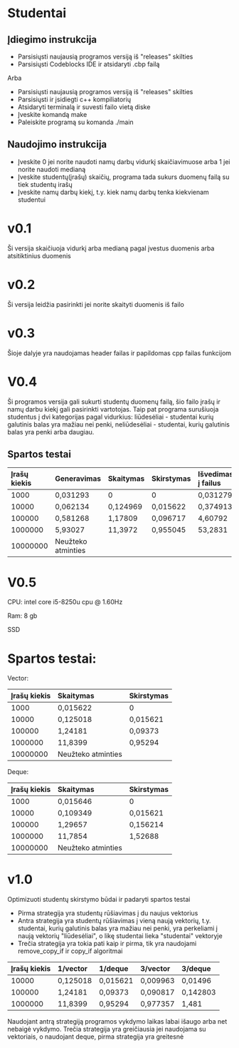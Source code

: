 # Studentai

## Įdiegimo instrukcija

- Parsisiųsti naujausią programos versiją iš "releases" skilties
- Parsisiųsti Codeblocks IDE ir atsidaryti .cbp failą

Arba

- Parsisiųsti naujausią programos versiją iš "releases" skilties
- Parsisiųsti ir įsidiegti c++ kompiliatorių
- Atsidaryti terminalą ir suvesti failo vietą diske
- Įveskite komandą make
- Paleiskite programą su komanda ./main

## Naudojimo instrukcija

- Įveskite 0 jei norite naudoti namų darbų vidurkį skaičiavimuose arba 1 jei norite naudoti medianą
- Įveskite studentų(įrašų) skaičių, programa tada sukurs duomenų failą su tiek studentų irašų
- Įveskite namų darbų kiekį, t.y. kiek namų darbų tenka kiekvienam studentui

# v0.1

Ši versija skaičiuoja vidurkį arba medianą pagal įvestus duomenis arba atsitiktinius duomenis

# v0.2 

Ši versija leidžia pasirinkti jei norite skaityti duomenis iš failo

# v0.3

Šioje dalyje yra naudojamas header failas ir papildomas cpp failas funkcijom

# V0.4 
Ši programos versija gali sukurti studentų duomenų failą, šio failo įrašų ir namų darbu kiekį gali pasirinkti vartotojas. Taip pat programa surušiuoja studentus į dvi kategorijas pagal vidurkius: liūdesėliai - studentai kurių galutinis balas yra mažiau nei penki, neliūdesėliai - studentai, kurių galutinis balas yra penki arba daugiau.

## Spartos testai

| Įrašų kiekis | Generavimas | Skaitymas | Skirstymas | Išvedimas į failus |
|:------------ |:----------- |:--------- |:---------- |:------------------ |
|1000          |0,031293     |0          |0           |0,031279            |
|10000         |0,062134     |0,124969   |0,015622    |0,374913            |
|100000        |0,581268     |1,17809    |0,096717    |4,60792             |
|1000000       |5,93027      |11,3972    |0,955045    |53,2831             |
|10000000      |Neužteko atminties                                         |

# V0.5

CPU: intel core i5-8250u cpu @ 1.60Hz

Ram: 8 gb

SSD

# Spartos testai:

Vector:

| Įrašų kiekis | Skaitymas | Skirstymas |
|:------------ |:--------- |:---------- |
|1000          |0,015622   |0           |
|10000         |0,125018   |0,015621    |
|100000        |1,24181    |0,09373     |
|1000000       |11,8399    |0,95294     |
|10000000      |Neužteko atminties      |

Deque:

| Įrašų kiekis | Skaitymas | Skirstymas |
|:------------ |:--------- |:---------- |
|1000          |0,015646   |0           |
|10000         |0,109349   |0,015621    |
|100000        |1,29657    |0,156214    |
|1000000       |11,7854    |1,52688     |
|10000000      |Neužteko atminties      |

# v1.0 

Optimizuoti studentų skirstymo būdai ir padaryti spartos testai

- Pirma strategija yra studentų rūšiavimas į du naujus vektorius
- Antra strategija yra studentų rūšiavimas į vieną naują vektorių, t.y. studentai, kurių galutinis balas yra mažiau nei penki, yra perkeliami į naują vektorių "liūdesėliai", o likę studentai lieka "studentai" vektoryje
- Trečia strategija yra tokia pati kaip ir pirma, tik yra naudojami remove_copy_if ir copy_if algoritmai

| Įrašų kiekis | 1/vector | 1/deque | 3/vector  | 3/deque |
|:------------ |:---------|:------- |:----------|:--------|
|10000         |0,125018  |0,015621 |0,009963   |0,01496  |
|100000        |1,24181   |0,09373  |0,090817   |0,142803 |
|1000000       |11,8399   |0,95294  |0,977357   |1,481    |

Naudojant antrą strategiją programos vykdymo laikas labai išaugo arba net nebaigė vykdymo.
Trečia strategija yra greičiausia jei naudojama su vektoriais, o naudojant deque, pirma strategija yra greitesnė

